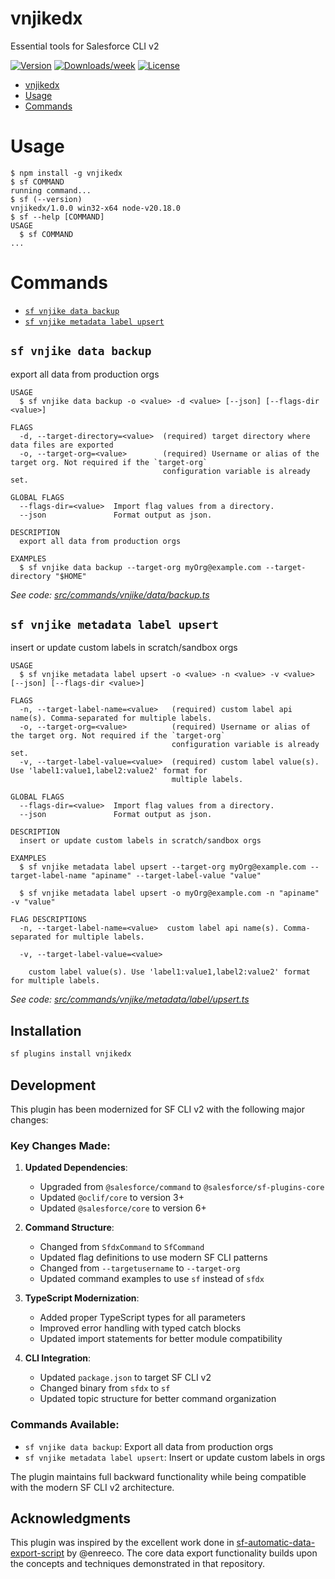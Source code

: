 # vnjikedx

Essential tools for Salesforce CLI v2

[![Version](https://img.shields.io/npm/v/vnjikedx.svg)](https://npmjs.org/package/vnjikedx)
[![Downloads/week](https://img.shields.io/npm/dw/vnjikedx.svg)](https://npmjs.org/package/vnjikedx)
[![License](https://img.shields.io/npm/l/vnjikedx.svg)](https://github.com/vanelus/vnjikedx/blob/master/package.json)

<!-- toc -->
* [vnjikedx](#vnjikedx)
* [Usage](#usage)
* [Commands](#commands)
<!-- tocstop -->

# Usage
<!-- usage -->
```sh-session
$ npm install -g vnjikedx
$ sf COMMAND
running command...
$ sf (--version)
vnjikedx/1.0.0 win32-x64 node-v20.18.0
$ sf --help [COMMAND]
USAGE
  $ sf COMMAND
...
```
<!-- usagestop -->

# Commands
<!-- commands -->
* [`sf vnjike data backup`](#sf-vnjike-data-backup)
* [`sf vnjike metadata label upsert`](#sf-vnjike-metadata-label-upsert)

## `sf vnjike data backup`

export all data from production orgs

```
USAGE
  $ sf vnjike data backup -o <value> -d <value> [--json] [--flags-dir <value>]

FLAGS
  -d, --target-directory=<value>  (required) target directory where data files are exported
  -o, --target-org=<value>        (required) Username or alias of the target org. Not required if the `target-org`
                                  configuration variable is already set.

GLOBAL FLAGS
  --flags-dir=<value>  Import flag values from a directory.
  --json               Format output as json.

DESCRIPTION
  export all data from production orgs

EXAMPLES
  $ sf vnjike data backup --target-org myOrg@example.com --target-directory "$HOME"
```

_See code: [src/commands/vnjike/data/backup.ts](https://github.com/vanelus/vnjikedx/blob/v1.0.0/src/commands/vnjike/data/backup.ts)_

## `sf vnjike metadata label upsert`

insert or update custom labels in scratch/sandbox orgs

```
USAGE
  $ sf vnjike metadata label upsert -o <value> -n <value> -v <value> [--json] [--flags-dir <value>]

FLAGS
  -n, --target-label-name=<value>   (required) custom label api name(s). Comma-separated for multiple labels.
  -o, --target-org=<value>          (required) Username or alias of the target org. Not required if the `target-org`
                                    configuration variable is already set.
  -v, --target-label-value=<value>  (required) custom label value(s). Use 'label1:value1,label2:value2' format for
                                    multiple labels.

GLOBAL FLAGS
  --flags-dir=<value>  Import flag values from a directory.
  --json               Format output as json.

DESCRIPTION
  insert or update custom labels in scratch/sandbox orgs

EXAMPLES
  $ sf vnjike metadata label upsert --target-org myOrg@example.com --target-label-name "apiname" --target-label-value "value"

  $ sf vnjike metadata label upsert -o myOrg@example.com -n "apiname" -v "value"

FLAG DESCRIPTIONS
  -n, --target-label-name=<value>  custom label api name(s). Comma-separated for multiple labels.

  -v, --target-label-value=<value>

    custom label value(s). Use 'label1:value1,label2:value2' format for multiple labels.
```

_See code: [src/commands/vnjike/metadata/label/upsert.ts](https://github.com/vanelus/vnjikedx/blob/v1.0.0/src/commands/vnjike/metadata/label/upsert.ts)_
<!-- commandsstop -->

## Installation

```bash
sf plugins install vnjikedx
```

## Development

This plugin has been modernized for SF CLI v2 with the following major changes:

### Key Changes Made:

1. **Updated Dependencies**: 
   - Upgraded from `@salesforce/command` to `@salesforce/sf-plugins-core`
   - Updated `@oclif/core` to version 3+
   - Updated `@salesforce/core` to version 6+

2. **Command Structure**:
   - Changed from `SfdxCommand` to `SfCommand`
   - Updated flag definitions to use modern SF CLI patterns
   - Changed from `--targetusername` to `--target-org`
   - Updated command examples to use `sf` instead of `sfdx`

3. **TypeScript Modernization**:
   - Added proper TypeScript types for all parameters
   - Improved error handling with typed catch blocks
   - Updated import statements for better module compatibility

4. **CLI Integration**:
   - Updated `package.json` to target SF CLI v2
   - Changed binary from `sfdx` to `sf`
   - Updated topic structure for better command organization

### Commands Available:

- `sf vnjike data backup`: Export all data from production orgs
- `sf vnjike metadata label upsert`: Insert or update custom labels in orgs

The plugin maintains full backward functionality while being compatible with the modern SF CLI v2 architecture.

## Acknowledgments

This plugin was inspired by the excellent work done in [sf-automatic-data-export-script](https://github.com/enreeco/sf-automatic-data-export-script) by @enreeco. The core data export functionality builds upon the concepts and techniques demonstrated in that repository.
